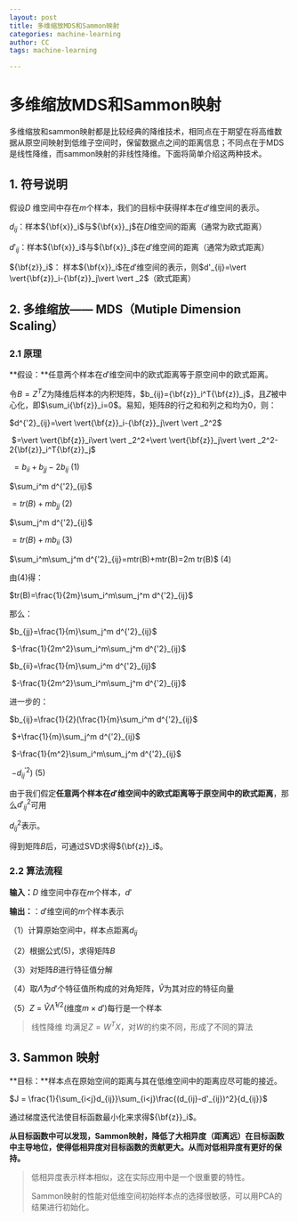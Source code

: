 ```yaml
---
layout: post
title: 多维缩放MDS和Sammon映射
categories: machine-learning
author: CC
tags: machine-learning

---
```


# 多维缩放MDS和Sammon映射

多维缩放和sammon映射都是比较经典的降维技术，相同点在于期望在将高维数据从原空间映射到低维子空间时，保留数据点之间的距离信息；不同点在于MDS是线性降维，而sammon映射的非线性降维。下面将简单介绍这两种技术。



## 1. 符号说明

假设$D$ 维空间中存在$m$个样本，我们的目标中获得样本在$d'$维空间的表示。

$d_{ij}$：样本${\bf{x}}_i$与${\bf{x}}_j$在$D$维空间的距离（通常为欧式距离）

$d'_{ij}$：样本${\bf{x}}_i$与${\bf{x}}_j$在$d'$维空间的距离（通常为欧式距离）

${\bf{z}}_i$： 样本${\bf{x}}_i$在$d'$维空间的表示，则$d'_{ij}=\vert \vert{\bf{z}}_i-{\bf{z}}_j\vert \vert _2$（欧式距离）



## 2. 多维缩放—— MDS（Mutiple Dimension Scaling）

### 2.1 原理

**假设：**任意两个样本在$d'$维空间中的欧式距离等于原空间中的欧式距离。

令$B =Z^TZ$为降维后样本的内积矩阵，$b_{ij}={\bf{z}}_i^T{\bf{z}}_j$，且$Z$被中心化，即$\sum_i{\bf{z}}_i=0$。易知，矩阵$B$的行之和和列之和均为0，则：

$d^{'2}_{ij}=\vert \vert{\bf{z}}_i-{\bf{z}}_j\vert \vert _2^2$

​      $=\vert \vert{\bf{z}}_i\vert \vert _2^2+\vert \vert{\bf{z}}_j\vert \vert _2^2-2{\bf{z}}_i^T{\bf{z}}_j$

​      $=b_{ii}+b_{jj}-2b_{ij}$ (1)

$\sum_i^m d^{'2}_{ij}$

$=tr(B)+mb_{jj}$ (2)

$\sum_j^m d^{'2}_{ij}$

$=tr(B)+mb_{ii}$ (3)

$\sum_i^m\sum_j^m d^{'2}_{ij}=mtr(B)+mtr(B)=2m tr(B)$ (4)

由(4)得：

$tr(B)=\frac{1}{2m}\sum_i^m\sum_j^m d^{'2}_{ij}$

那么：

$b_{jj}=\frac{1}{m}\sum_j^m d^{'2}_{ij}$

​	   $-\frac{1}{2m^2}\sum_i^m\sum_j^m d^{'2}_{ij}$

$b_{ii}=\frac{1}{m}\sum_i^m d^{'2}_{ij}$

​	  $-\frac{1}{2m^2}\sum_i^m\sum_j^m d^{'2}_{ij}$

进一步的：

$b_{ij}=\frac{1}{2}(\frac{1}{m}\sum_i^m d^{'2}_{ij}$

​	 $+\frac{1}{m}\sum_j^m d^{'2}_{ij}$

​        $-\frac{1}{m^2}\sum_i^m\sum_j^m d^{'2}_{ij}$

​        $-d^{'2}_{ij})$ (5)

由于我们假定**任意两个样本在$d'$维空间中的欧式距离等于原空间中的欧式距离**，那么$d'^{2}_{ij}$可用

$d^{2}_{ij}$表示。

得到矩阵$B​$后，可通过SVD求得${\bf{z}}_i​$。

### 2.2 算法流程

**输入：**$D$ 维空间中存在$m$个样本，$d'$

**输出：**：$d'$维空间的$m$个样本表示

（1）计算原始空间中，样本点距离$d_{ij}$

（2）根据公式(5)，求得矩阵$B$

（3）对矩阵$B$进行特征值分解

（4）取$\hat{\Lambda}$为$d'$个特征值所构成的对角矩阵，$\hat{V}$为其对应的特征向量

（5）$Z$ = $\hat{V}\hat{\Lambda}^{1/2}$(维度$m\times d'$)每行是一个样本



> 线性降维 均满足$Z=W^TX$，对$W$的约束不同，形成了不同的算法



## 3. Sammon 映射

**目标：**样本点在原始空间的距离与其在低维空间中的距离应尽可能的接近。

$J = \frac{1}{\sum_{i<j}d_{ij}}\sum_{i<j}\frac{(d_{ij}-d'_{ij})^2}{d_{ij}}$

通过梯度迭代法使目标函数最小化来求得${\bf{z}}_i$。

**从目标函数中可以发现，Sammon映射，降低了大相异度（距离远）在目标函数中主导地位，使得低相异度对目标函数的贡献更大。从而对低相异度有更好的保持。**



> 低相异度表示样本相似，这在实际应用中是一个很重要的特性。
>
> Sammon映射的性能对低维空间初始样本点的选择很敏感，可以用PCA的结果进行初始化。

